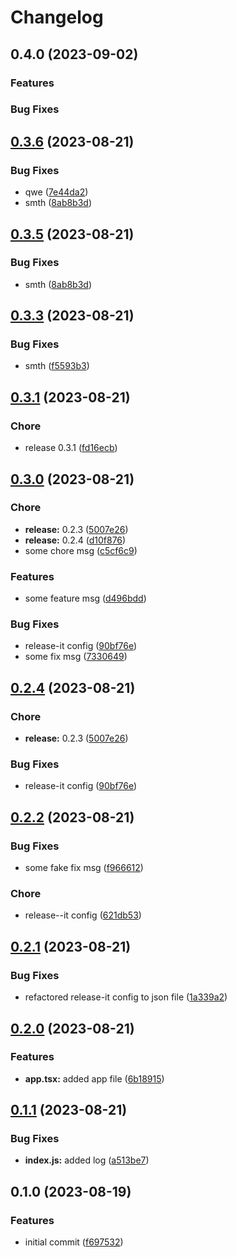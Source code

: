 # Changelog

## 0.4.0 (2023-09-02)


### Features



### Bug Fixes

## [0.3.6](https://github.com/1smat/auto-release/compare/0.3.3...0.3.6) (2023-08-21)


### Bug Fixes

* qwe ([7e44da2](https://github.com/1smat/auto-release/commit/7e44da28ea36accbfd3955a581e60b86b9742cad))
* smth ([8ab8b3d](https://github.com/1smat/auto-release/commit/8ab8b3d6a1edca989ace385dd508c2ac2ea3564b))

## [0.3.5](https://github.com/1smat/auto-release/compare/0.3.3...0.3.5) (2023-08-21)


### Bug Fixes

* smth ([8ab8b3d](https://github.com/1smat/auto-release/commit/8ab8b3d6a1edca989ace385dd508c2ac2ea3564b))

## [0.3.3](https://github.com/1smat/auto-release/compare/0.3.1...0.3.3) (2023-08-21)


### Bug Fixes

* smth ([f5593b3](https://github.com/1smat/auto-release/commit/f5593b3ebe0046219415781d184c866cd773b3fb))

## [0.3.1](https://github.com/1smat/auto-release/compare/0.3.0...0.3.1) (2023-08-21)


### Chore

* release 0.3.1 ([fd16ecb](https://github.com/1smat/auto-release/commit/fd16ecb3754189e01ccd99cfdf191421bd8f12b6))

## [0.3.0](https://github.com/1smat/auto-release/compare/0.2.2...0.3.0) (2023-08-21)


### Chore

* **release:** 0.2.3 ([5007e26](https://github.com/1smat/auto-release/commit/5007e267da4000182af5836d5d337ef305ccee13))
* **release:** 0.2.4 ([d10f876](https://github.com/1smat/auto-release/commit/d10f87660e8424f42722e1ca30f4335db66b51e7))
* some chore msg ([c5cf6c9](https://github.com/1smat/auto-release/commit/c5cf6c9da5a6ffa1dd977b335b3f36976043148e))


### Features

* some feature msg ([d496bdd](https://github.com/1smat/auto-release/commit/d496bdd75813de87373ac5b570573e38ef00c30c))


### Bug Fixes

* release-it config ([90bf76e](https://github.com/1smat/auto-release/commit/90bf76eddea3e3f31da5044a87d90eb5a690ccf8))
* some fix msg ([7330649](https://github.com/1smat/auto-release/commit/7330649f2ebbba5cc043348fe6441130b3738be1))

## [0.2.4](https://github.com/1smat/auto-release/compare/0.2.2...0.2.4) (2023-08-21)


### Chore

* **release:** 0.2.3 ([5007e26](https://github.com/1smat/auto-release/commit/5007e267da4000182af5836d5d337ef305ccee13))


### Bug Fixes

* release-it config ([90bf76e](https://github.com/1smat/auto-release/commit/90bf76eddea3e3f31da5044a87d90eb5a690ccf8))

## [0.2.2](https://github.com/1smat/auto-release/compare/0.2.1...0.2.2) (2023-08-21)


### Bug Fixes

* some fake fix msg ([f966612](https://github.com/1smat/auto-release/commit/f966612a54f2f667282f78236123287f39cf0d03))


### Chore

* release--it config ([621db53](https://github.com/1smat/auto-release/commit/621db535c350e34cbcde55aa48d94009d30f2e7f))

## [0.2.1](https://github.com/1smat/auto-release/compare/0.2.0...0.2.1) (2023-08-21)


### Bug Fixes

* refactored release-it config to json file ([1a339a2](https://github.com/1smat/auto-release/commit/1a339a2f7c3b2f3fbc9e089ff816b605099380af))

## [0.2.0](https://github.com/1smat/auto-release/compare/0.1.1...0.2.0) (2023-08-21)


### Features

* **app.tsx:** added app file ([6b18915](https://github.com/1smat/auto-release/commit/6b18915c062a87020550f356d8211c8dd1eb10d3))

## [0.1.1](https://github.com/1smat/auto-release/compare/0.1.0...0.1.1) (2023-08-21)


### Bug Fixes

* **index.js:** added log ([a513be7](https://github.com/1smat/auto-release/commit/a513be715f69ae6e8760584ebc262e734c0f3e92))

## 0.1.0 (2023-08-19)


### Features

* initial commit ([f697532](https://github.com/1smat/auto-release/commit/f697532d5a0f63ccaf761562555c67fcc1484189))